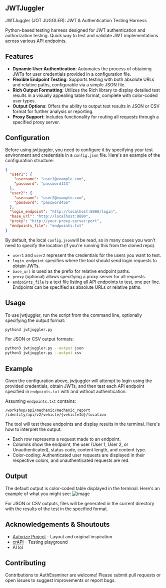 JWTJuggler
--
JWTJuggler (JOT JUGGLER): JWT &amp; Authentication Testing Harness

Python-based testing harness designed for JWT authentication and authorization testing. Quick way to test and validate JWT implementations across various API endpoints.

Features
---

- **Dynamic User Authentication**: Automates the process of obtaining JWTs for user credentials provided in a configuration file.
- **Flexible Endpoint Testing**: Supports testing with both absolute URLs and relative paths, configurable via a simple JSON file.
- **Rich Output Formatting**: Utilizes the Rich library to display detailed test results in a visually appealing table format, complete with color-coded user types.
- **Output Options**: Offers the ability to output test results in JSON or CSV format for further analysis or reporting.
- **Proxy Support**: Includes functionality for routing all requests through a specified proxy server.


Configuration
---

Before using jwtjuggler, you need to configure it by specifying your test environment and credentials in a `config.json` file. Here's an example of the configuration structure:

```json
{
  "user1": {
    "username": "user1@example.com",
    "password": "password123"
  },
  "user2": {
    "username": "user2@example.com",
    "password": "password456"
  },
  "login_endpoint": "http://localhost:8080/login",
  "base_url": "http://localhost:8080",
  "proxy": "http://your-proxy-server:port",
  "endpoints_file": "endpoints.txt"
}
```
By default, the local `config.json`will be read, so in many cases you won't need to specify the location (if you're running this from the cloned repo).

-   `user1` and `user2` represent the credentials for the users you want to test.
-   `login_endpoint` specifies where the tool should send login requests to obtain JWTs.
-   `base_url` is used as the prefix for relative endpoint paths.
-   `proxy` (optional) allows specifying a proxy server for all requests.
-   `endpoints_file` is a text file listing all API endpoints to test, one per line. Endpoints can be specified as absolute URLs or relative paths.

Usage
-----

To use jwtjuggler, run the script from the command line, optionally specifying the output format:

```bash
python3 jwtjuggler.py
```
For JSON or CSV output formats:

```bash
python3 jwtjuggler.py --output json
python3 jwtjuggler.py --output csv
```

Example
-------

Given the configuration above, jwtjuggler will attempt to login using the provided credentials, obtain JWTs, and then test each API endpoint specified in `endpoints.txt` with and without authentication.

Assuming `endpoints.txt` contains:

```
/workshop/api/mechanic/mechanic_report
/identity/api/v2/vehicle/{vehicleId}/location
```

The tool will test these endpoints and display results in the terminal. Here's how to interpret the output:

-   Each row represents a request made to an endpoint.
-   Columns show the endpoint, the user (User 1, User 2, or Unauthenticated), status code, content length, and content type.
-   Color-coding: Authenticated user requests are displayed in their respective colors, and unauthenticated requests are red.

Output
---

The default output is color-coded table displayed in the terminal. Here's an example of what you might see:
![image](https://github.com/queencitycyber/jwtjuggler/assets/13237617/35bcc169-7ace-4c70-92a2-349bb364f31b)


For JSON or CSV outputs, files will be generated in the current directory with the results of the test in the specified format.

Acknowledgements & Shoutouts 
---
* [Autorize Project](https://github.com/PortSwigger/autorize) - Layout and original inspiration
* [crAPI](https://github.com/OWASP/crAPI) - Testing playground
* AI lol


Contributing
---

Contributions to AuthExaminer are welcome! Please submit pull requests or open issues to suggest improvements or report bugs.
